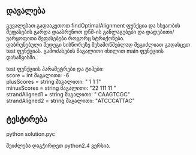 ## დავალება
გევალებათ გადააკეთოთ findOptimalAlignment ფუნქცია და სხვაობის შეფასების გარდა დააბრუნოთ დნმ-ის განლაგებები და დადებითი/უარყოფითი შეფასებები როგორც სტრიქონები.  
დაბრუნებული შედეგი სისწორეზე შესამოწმებლად შეგიძლიათ გადასცეთ test ფუნქციას. გამოძახების მაგალითი იხილით main ფუნქციის დასაწყისში.

test ფუნქციის პარამეტრები და ტიპები:  
    score          =  int    მაგალითი: -6  
    plusScores     =  string მაგალითი: "  1   1  1"  
    minusScores    =  string მაგალითი: "22 111 11 "  
    strandAligned1 =  string მაგალითი: "  CAAGTCGC"  
    strandAligned2 =  string მაგალითი: "ATCCCATTAC"  

## ტესტირება
python solution.pyc

შეიძლება დაგჭირდეთ python2.4 ვერსია.
